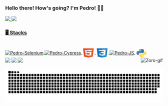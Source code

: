 ### Hello there! How's going? I'm Pedro! 🖖😄

<div>
  <a href="https://github.com/PedroBuarque">
  <img height="180em" src="https://github-readme-stats.vercel.app/api?username=PedroBuarque&show_icons=true&include_all_commits=true&count_private=true&theme=midnight-purple"/>
  <img height="180em" src="https://github-readme-stats.vercel.app/api/top-langs/?username=PedroBuarque&layout=compact&langs_count=7&theme=midnight-purple&count_private=true&hide=makefile"/>
</div>

### 🖥️ Stacks
<div style="display: inline_block"><br>
  <img align="center" alt="Pedro-Selenium" height="30" width="40" src="https://user-images.githubusercontent.com/48021158/282965429-d947c071-8d84-4ac6-b19c-feb75758c309.svg">
  <img align="center" alt="Pedro-Cypress" height="30" width="40" src="https://user-images.githubusercontent.com/48021158/282965383-7290ef39-b3d9-4af7-9de8-2ea65155a938.svg">
  <img align="center" alt="Pedro-HTML" height="30" width="40" src="https://raw.githubusercontent.com/devicons/devicon/master/icons/html5/html5-original.svg">
  <img align="center" alt="Pedro-CSS" height="30" width="40" src="https://raw.githubusercontent.com/devicons/devicon/master/icons/css3/css3-original.svg">
  <img align="center" alt="Pedro-JS" height="30" width="40" src="https://user-images.githubusercontent.com/48021158/282965800-400516fd-4ef9-441a-87e7-a3b47116712b.png">
  <img align="center" alt="Pedro-Python" height="30" width="40" src="https://raw.githubusercontent.com/devicons/devicon/master/icons/python/python-original.svg">
  <img align="right" alt="Zoro-gif" src="https://cdn.discordapp.com/attachments/392497433294143488/877214524829212722/zoro_1.gif">
</div>

<div> 
  <a href="https://www.instagram.com/pedro.buarque/" target="_blank"><img src="https://img.shields.io/badge/-Instagram-%23E4405F?style=for-the-badge&logo=instagram&logoColor=white" target="_blank"></a>
 	<a href="https://www.twitch.tv/paidroca" target="_blank"><img src="https://img.shields.io/badge/Twitch-9146FF?style=for-the-badge&logo=twitch&logoColor=white" target="_blank"></a>
  <a href = "mailto:pedroh.buarque@gmail.com"><img src="https://img.shields.io/badge/-Gmail-%23333?style=for-the-badge&logo=gmail&logoColor=white" target="_blank"></a>
</div>
  
![Snake animation](https://github.com/PedroBuarque/PedroBuarque/blob/output/github-contribution-grid-snake.svg?palette=github-dark)
